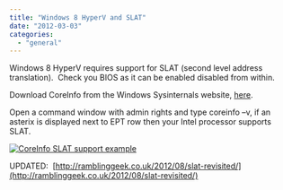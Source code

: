 ```yaml
---
title: "Windows 8 HyperV and SLAT"
date: "2012-03-03"
categories: 
  - "general"
---
```


Windows 8 HyperV requires support for SLAT (second level address translation).  Check you BIOS as it can be enabled disabled from within.

Download CoreInfo from the Windows Sysinternals website, [here](http://technet.microsoft.com/en-us/sysinternals/cc835722).

Open a command window with admin rights and type coreinfo –v, if an asterix is displayed next to EPT row then your Intel processor supports SLAT.

 [![CoreInfo SLAT support example](http://ramblinggeek.co.uk/wp-content/uploads/2012/03/CoreInfo-SLAT-support-example_thumb.jpg "CoreInfo SLAT support example")](http://ramblinggeek.co.uk/wp-content/uploads/2012/03/CoreInfo-SLAT-support-example.jpg) 

UPDATED:  [http://ramblinggeek.co.uk/2012/08/slat-revisited/](http://ramblinggeek.co.uk/2012/08/slat-revisited/)
